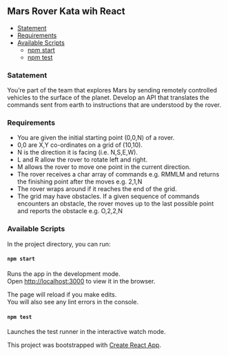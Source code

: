 ## Mars Rover Kata wih React
- [Statement](#statement)
- [Requirements](#requirements)
- [Available Scripts](#available-scripts)
  - [npm start](#npm-start)
  - [npm test](#npm-test)

### Satatement
You’re part of the team that explores Mars by sending remotely controlled vehicles to the surface of the planet. Develop an API that translates the commands sent from earth to instructions that are understood by the rover.

### Requirements
- You are given the initial starting point (0,0,N) of a rover.
- 0,0 are X,Y co-ordinates on a grid of (10,10).
- N is the direction it is facing (i.e. N,S,E,W).
- L and R allow the rover to rotate left and right.
- M allows the rover to move one point in the current direction.
- The rover receives a char array of commands e.g. RMMLM and returns the finishing point after the moves e.g. 2,1,N
- The rover wraps around if it reaches the end of the grid.
- The grid may have obstacles. If a given sequence of commands encounters an obstacle, the rover moves up to the last possible point and reports the obstacle e.g. O,2,2,N

### Available Scripts

In the project directory, you can run:

#### `npm start`

Runs the app in the development mode.<br>
Open [http://localhost:3000](http://localhost:3000) to view it in the browser.

The page will reload if you make edits.<br>
You will also see any lint errors in the console.

#### `npm test`

Launches the test runner in the interactive watch mode.

This project was bootstrapped with [Create React App](https://github.com/facebookincubator/create-react-app).